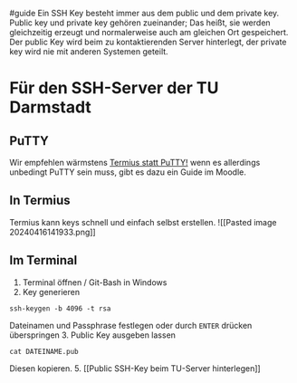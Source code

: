 #guide
Ein SSH Key besteht immer aus dem public und dem private key. 
Public key und private key gehören zueinander; Das heißt, sie werden gleichzeitig erzeugt und normalerweise auch am gleichen Ort gespeichert. Der public Key wird beim zu kontaktierenden Server hinterlegt, der private key wird nie mit anderen Systemen geteilt.
# Für den SSH-Server der TU Darmstadt
## PuTTY
Wir empfehlen wärmstens [Termius statt PuTTY!](Termius%20statt%20PuTTY!.md) wenn es allerdings unbedingt PuTTY sein muss, gibt es dazu ein Guide im Moodle.
## In Termius
Termius kann keys schnell und einfach selbst erstellen.
![[Pasted image 20240416141933.png]]
## Im Terminal
1. Terminal öffnen / Git-Bash in Windows
2. Key generieren
```shell
ssh-keygen -b 4096 -t rsa
```
Dateinamen und Passphrase festlegen oder durch `ENTER` drücken überspringen
3. Public Key ausgeben lassen
```shell
cat DATEINAME.pub
```
Diesen kopieren.
5. [[Public SSH-Key beim TU-Server hinterlegen]]
